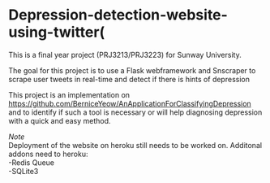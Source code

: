 # Depression-detection-website-using-twitter(
This is a final year project (PRJ3213/PRJ3223) for Sunway University.

The goal for this project is to use a Flask webframework and Snscraper to scrape user tweets in real-time and detect if there is hints of depression

This project is an implementation on https://github.com/BerniceYeow/AnApplicationForClassifyingDepression and to identify if such a tool is necessary or will help diagnosing depression with a quick and easy method. 

*Note*<br>
Deployment of the website on heroku still needs to be worked on.
Additonal addons need to heroku:<br>
-Redis Queue<br>
-SQLite3
